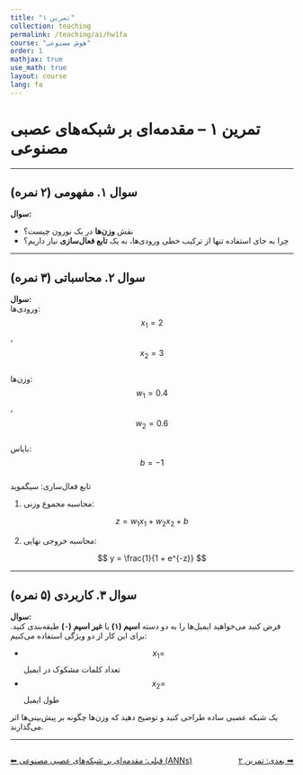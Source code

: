 ```yaml
---
title: "تمرین ۱"
collection: teaching
permalink: /teaching/ai/hw1fa
course: "هوش مصنوعی"
order: 1
mathjax: true
use_math: true
layout: course
lang: fa
---
```


# تمرین ۱ – مقدمه‌ای بر شبکه‌های عصبی مصنوعی

---

## سوال ۱. مفهومی (۲ نمره)

**سوال:**  
- نقش **وزن‌ها** در یک نورون چیست؟  
- چرا به جای استفاده تنها از ترکیب خطی ورودی‌ها، به یک **تابع فعال‌سازی** نیاز داریم؟  

---

## سوال ۲. محاسباتی (۳ نمره)

**سوال:**  
ورودی‌ها: $$x_1 = 2$$ ، $$x_2 = 3$$  
وزن‌ها: $$w_1 = 0.4$$ ، $$w_2 = 0.6$$  
بایاس: $$b = -1$$  
تابع فعال‌سازی: سیگموید  

1. محاسبه مجموع وزنی:  

$$
z = w_1 x_1 + w_2 x_2 + b
$$  

2. محاسبه خروجی نهایی:  

$$
y = \frac{1}{1 + e^{-z}}
$$  

---

## سوال ۳. کاربردی (۵ نمره)

**سوال:**  
فرض کنید می‌خواهید ایمیل‌ها را به دو دسته **اسپم (۱)** یا **غیر اسپم (۰)** طبقه‌بندی کنید. برای این کار از دو ویژگی استفاده می‌کنیم:  

- $$x_1 =$$ تعداد کلمات مشکوک در ایمیل  
- $$x_2 =$$ طول ایمیل  

یک شبکه عصبی ساده طراحی کنید و توضیح دهید که وزن‌ها چگونه بر پیش‌بینی‌ها اثر می‌گذارند.  

---

<div class="lesson-nav" style="display:flex; justify-content:space-between; margin-top:2em;">
  <a class="btn btn--inverse" href="{{ '/teaching/ai/anns-fa' | relative_url }}">⬅︎ قبلی: مقدمه‌ای بر شبکه‌های عصبی مصنوعی (ANNs) </a>
  <a class="btn btn--primary" href="{{ '/teaching/ai/hw2-fa' | relative_url }}">بعدی: تمرین ۲ ➡︎</a>
</div>
